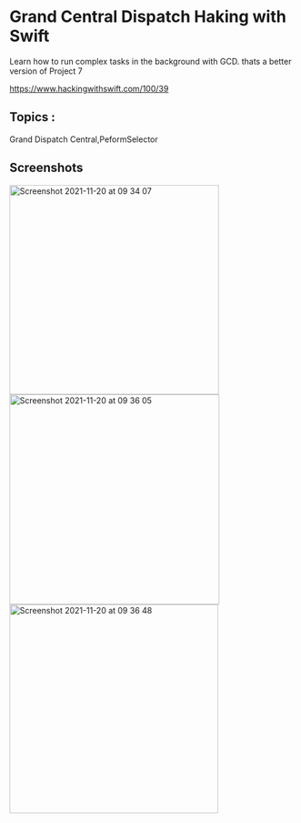 # Grand Central Dispatch Haking with Swift
Learn how to run complex tasks in the background with GCD.
thats a better version of Project 7 

https://www.hackingwithswift.com/100/39

## Topics :

Grand Dispatch Central,PeformSelector 

## Screenshots

<img width="368" alt="Screenshot 2021-11-20 at 09 34 07" src="https://user-images.githubusercontent.com/79315087/142766545-59c2e379-9d32-4fa6-8f63-a15555ba11df.png"><img width="369" alt="Screenshot 2021-11-20 at 09 36 05" src="https://user-images.githubusercontent.com/79315087/142766547-a0ad3f0c-0ad6-488a-8d27-9d527f3d189a.png"><img width="367" alt="Screenshot 2021-11-20 at 09 36 48" src="https://user-images.githubusercontent.com/79315087/142766549-9a0c324d-639b-4a2e-88f8-d43ca0fbbe88.png">



